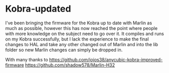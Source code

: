 # Kobra-updated

I've been bringing the firmware for the Kobra up to date with Marlin as much as possible, however this has now reached the point where people with more knowledge on the subject need to go over it.
It compiles and runs on my Kobra successfully, but I lack the experience to make the final changes to HAL and take any other changed out of Marlin and into the lib folder so new Marlin changes can simply be dropped in.

With many thanks to
https://github.com/jojos38/anycubic-kobra-improved-firmware
https://github.com/shadow578/Marlin-H32
